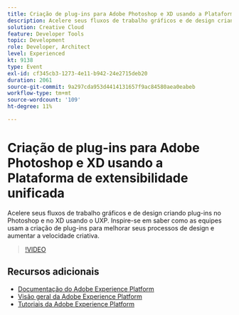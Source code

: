 ```yaml
---
title: Criação de plug-ins para Adobe Photoshop e XD usando a Plataforma de extensibilidade unificada
description: Acelere seus fluxos de trabalho gráficos e de design criando plug-ins no Photoshop e no XD usando o UXP. Inspire-se em saber como as equipes usam a criação de plug-ins para melhorar seus processos de design e aumentar a velocidade criativa.
solution: Creative Cloud
feature: Developer Tools
topic: Development
role: Developer, Architect
level: Experienced
kt: 9138
type: Event
exl-id: cf345cb3-1273-4e11-b942-24e2715deb20
duration: 2061
source-git-commit: 9a297cda953d4414131657f9ac84580aea0eabeb
workflow-type: tm+mt
source-wordcount: '109'
ht-degree: 11%

---
```


# Criação de plug-ins para Adobe Photoshop e XD usando a Plataforma de extensibilidade unificada

Acelere seus fluxos de trabalho gráficos e de design criando plug-ins no Photoshop e no XD usando o UXP. Inspire-se em saber como as equipes usam a criação de plug-ins para melhorar seus processos de design e aumentar a velocidade criativa.

>[!VIDEO](https://video.tv.adobe.com/v/337593/?quality=12&learn=on&hidetitle=true)

## Recursos adicionais

- [Documentação do Adobe Experience Platform](https://experienceleague.adobe.com/docs/experience-platform.html?lang=pt-BR)
- [Visão geral da Adobe Experience Platform](https://experienceleague.adobe.com/docs/experience-platform/landing/home.html?lang=pt-BR)
- [Tutoriais da Adobe Experience Platform](https://experienceleague.adobe.com/docs/platform-learn/tutorials/overview.html?lang=pt-BR)
